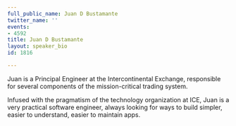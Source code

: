 ```yaml
---
full_public_name: Juan D Bustamante
twitter_name: ''
events:
- 4592
title: Juan D Bustamante
layout: speaker_bio
id: 1816

---
```

Juan is a Principal Engineer at the Intercontinental Exchange, responsible for several components of the mission-critical trading system.  

Infused with the pragmatism of the technology organization at ICE, Juan is a very practical software engineer, always looking for ways to build simpler, easier to understand, easier to maintain apps.  